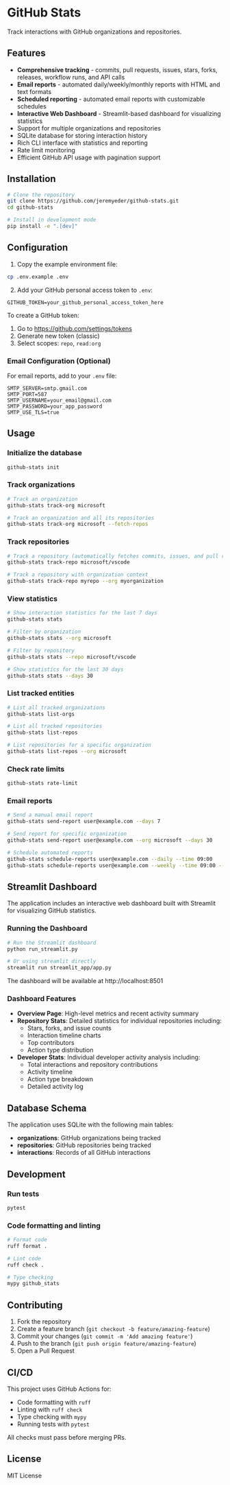 # GitHub Stats

Track interactions with GitHub organizations and repositories.

## Features

- **Comprehensive tracking** - commits, pull requests, issues, stars, forks, releases, workflow runs, and API calls
- **Email reports** - automated daily/weekly/monthly reports with HTML and text formats
- **Scheduled reporting** - automated email reports with customizable schedules
- **Interactive Web Dashboard** - Streamlit-based dashboard for visualizing statistics
- Support for multiple organizations and repositories
- SQLite database for storing interaction history
- Rich CLI interface with statistics and reporting
- Rate limit monitoring
- Efficient GitHub API usage with pagination support

## Installation

```bash
# Clone the repository
git clone https://github.com/jeremyeder/github-stats.git
cd github-stats

# Install in development mode
pip install -e ".[dev]"
```

## Configuration

1. Copy the example environment file:
```bash
cp .env.example .env
```

2. Add your GitHub personal access token to `.env`:
```
GITHUB_TOKEN=your_github_personal_access_token_here
```

To create a GitHub token:
1. Go to https://github.com/settings/tokens
2. Generate new token (classic)
3. Select scopes: `repo`, `read:org`

### Email Configuration (Optional)

For email reports, add to your `.env` file:
```
SMTP_SERVER=smtp.gmail.com
SMTP_PORT=587
SMTP_USERNAME=your_email@gmail.com
SMTP_PASSWORD=your_app_password
SMTP_USE_TLS=true
```

## Usage

### Initialize the database

```bash
github-stats init
```

### Track organizations

```bash
# Track an organization
github-stats track-org microsoft

# Track an organization and all its repositories
github-stats track-org microsoft --fetch-repos
```

### Track repositories

```bash
# Track a repository (automatically fetches commits, issues, and pull requests)
github-stats track-repo microsoft/vscode

# Track a repository with organization context
github-stats track-repo myrepo --org myorganization
```

### View statistics

```bash
# Show interaction statistics for the last 7 days
github-stats stats

# Filter by organization
github-stats stats --org microsoft

# Filter by repository
github-stats stats --repo microsoft/vscode

# Show statistics for the last 30 days
github-stats stats --days 30
```

### List tracked entities

```bash
# List all tracked organizations
github-stats list-orgs

# List all tracked repositories
github-stats list-repos

# List repositories for a specific organization
github-stats list-repos --org microsoft
```

### Check rate limits

```bash
github-stats rate-limit
```

### Email reports

```bash
# Send a manual email report
github-stats send-report user@example.com --days 7

# Send report for specific organization
github-stats send-report user@example.com --org microsoft --days 30

# Schedule automated reports
github-stats schedule-reports user@example.com --daily --time 09:00
github-stats schedule-reports user@example.com --weekly --time 09:00 --org myorg
```

## Streamlit Dashboard

The application includes an interactive web dashboard built with Streamlit for visualizing GitHub statistics.

### Running the Dashboard

```bash
# Run the Streamlit dashboard
python run_streamlit.py

# Or using streamlit directly
streamlit run streamlit_app/app.py
```

The dashboard will be available at http://localhost:8501

### Dashboard Features

- **Overview Page**: High-level metrics and recent activity summary
- **Repository Stats**: Detailed statistics for individual repositories including:
  - Stars, forks, and issue counts
  - Interaction timeline charts
  - Top contributors
  - Action type distribution
- **Developer Stats**: Individual developer activity analysis including:
  - Total interactions and repository contributions
  - Activity timeline
  - Action type breakdown
  - Detailed activity log

## Database Schema

The application uses SQLite with the following main tables:

- **organizations**: GitHub organizations being tracked
- **repositories**: GitHub repositories being tracked
- **interactions**: Records of all GitHub interactions

## Development

### Run tests

```bash
pytest
```

### Code formatting and linting

```bash
# Format code
ruff format .

# Lint code
ruff check .

# Type checking
mypy github_stats
```

## Contributing

1. Fork the repository
2. Create a feature branch (`git checkout -b feature/amazing-feature`)
3. Commit your changes (`git commit -m 'Add amazing feature'`)
4. Push to the branch (`git push origin feature/amazing-feature`)
5. Open a Pull Request

## CI/CD

This project uses GitHub Actions for:
- Code formatting with `ruff`
- Linting with `ruff check`
- Type checking with `mypy`
- Running tests with `pytest`

All checks must pass before merging PRs.

## License

MIT License